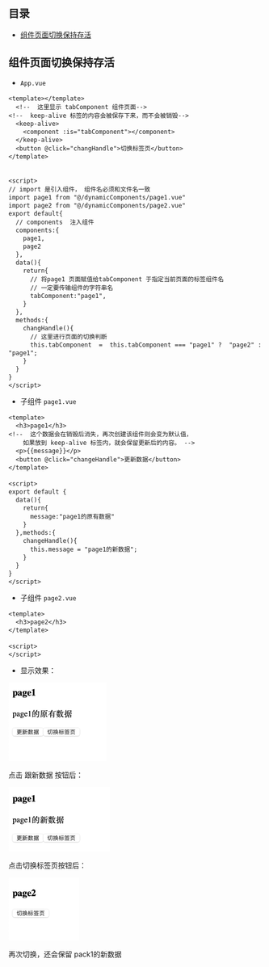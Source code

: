 ## 目录

- [组件页面切换保持存活](#组件页面切换保持存活)







## 组件页面切换保持存活

- `App.vue`

```vue
<template></template>
  <!--  这里显示 tabComponent 组件页面-->
<!--  keep-alive 标签的内容会被保存下来，而不会被销毁-->
  <keep-alive>
    <component :is="tabComponent"></component>
  </keep-alive>
  <button @click="changHandle">切换标签页</button>
</template>


<script>
// import 是引入组件， 组件名必须和文件名一致
import page1 from "@/dynamicComponents/page1.vue"
import page2 from "@/dynamicComponents/page2.vue"
export default{
  // components  注入组件
  components:{
    page1,
    page2
  },
  data(){
    return{
      // 将page1 页面赋值给tabComponent 于指定当前页面的标签组件名
      // 一定要传输组件的字符串名
      tabComponent:"page1",
    }
  },
  methods:{
    changHandle(){
      // 这里进行页面的切换判断
      this.tabComponent  =  this.tabComponent === "page1" ?  "page2" : "page1";
    }
  }
}
</script>
```

- 子组件  `page1.vue`

```vue
<template>
  <h3>page1</h3>
<!--  这个数据会在销毁后消失，再次创建该组件则会变为默认值，
    如果放到 keep-alive 标签内，就会保留更新后的内容。 -->
  <p>{{message}}</p>
  <button @click="changeHandle">更新数据</button>
</template>

<script>
export default {
  data(){
    return{
      message:"page1的原有数据"
    }
  },methods:{
    changeHandle(){
      this.message = "page1的新数据";
    }
  }
}
</script>
```

- 子组件  `page2.vue`

```vue
<template>
  <h3>page2</h3>
</template>

<script>
</script>
```

- 显示效果：

<img src="./assets/image-20240717090313392.png" alt="image-20240717090313392" style="zoom:50%;" />

点击 跟新数据 按钮后：

<img src="./assets/image-20240717090328509.png" alt="image-20240717090328509" style="zoom:50%;" />

点击切换标签页按钮后：

<img src="./assets/image-20240717090356059.png" alt="image-20240717090356059" style="zoom:50%;" />

再次切换，还会保留 pack1的新数据
